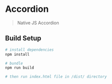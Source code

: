 # Accordion

> Native JS Accordion

## Build Setup

``` bash
# install dependencies
npm install

# bundle
npm run build

# then run index.html file in /dist/ directory
```
